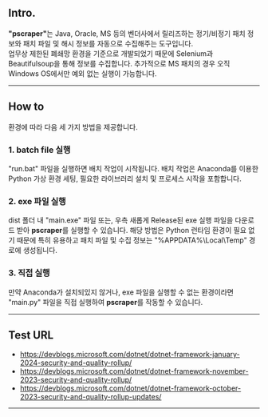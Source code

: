 ## Intro.
<b>"pscraper"</b>는 Java, Oracle, MS 등의 벤더사에서 릴리즈하는 정기/비정기 패치 정보와 패치 파일 및 해시 정보를 자동으로 수집해주는 도구입니다. <br/>
업무상 제한된 폐쇄망 환경을 기준으로 개발되었기 때문에 Selenium과 Beautifulsoup을 통해 정보를 수집합니다.
추가적으로 MS 패치의 경우 오직 Windows OS에서만 예외 없는 실행이 가능합니다.
    

---

## How to
환경에 따라 다음 세 가지 방법을 제공합니다.

### 1. batch file 실행
"run.bat" 파일을 실행하면 배치 작업이 시작됩니다.
배치 작업은 Anaconda를 이용한 Python 가상 환경 세팅, 필요한 라이브러리 설치 및 프로세스 시작을 포함합니다.
    


### 2. exe 파일 실행
dist 폴더 내 "main.exe" 파일 또는, 우측 새롭게 Release된 exe 실행 파일을 다운로드 받아 <b>pscraper</b>를 실행할 수 있습니다.
해당 방법은 Python 런타임 환경이 필요 없기 때문에 특히 유용하고 패치 파일 및 수집 정보는 "%APPDATA%\Local\Temp" 경로에 생성됩니다. 
    


### 3. 직접 실행
만약 Anaconda가 설치되있지 않거나, exe 파일을 실행할 수 없는 환경이라면 "main.py" 파일을 직접 실행하여 <b>pscraper</b>를 작동할 수 있습니다.


---

## Test URL 
- https://devblogs.microsoft.com/dotnet/dotnet-framework-january-2024-security-and-quality-rollup/
- https://devblogs.microsoft.com/dotnet/dotnet-framework-november-2023-security-and-quality-rollup/
- https://devblogs.microsoft.com/dotnet/dotnet-framework-october-2023-security-and-quality-rollup-updates/

---
